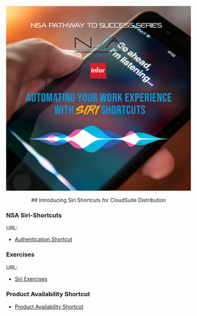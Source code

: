 <img src="https://github.com/NSA-Computer-Exchange/TUG-2023-Siri-Shortcuts/blob/main/365744172_1292939334807970_2555198945437385937_n.jpg" alt="Siri Banner">

<p align="center"> ## Introducing Siri Shortcuts for CloudSuite Distribution</p>


### NSA Siri-Shortcuts

URL:
- [Authentication Shortcut](https://github.com/NSA-Computer-Exchange/TUG-2023-Siri-Shortcuts/blob/main/SiriAuthShortcuts.zip)

### Exercises
URL: 
- [Siri Exercises](https://github.com/NSA-Computer-Exchange/TUG-2023-Siri-Shortcuts/blob/main/Siri_Exercises.zip)

### Product Availability Shortcut
- [Product Availability Shortcut](https://www.icloud.com/shortcuts/9ae4fc1294ce416ba9a8f0444f355f8b)
